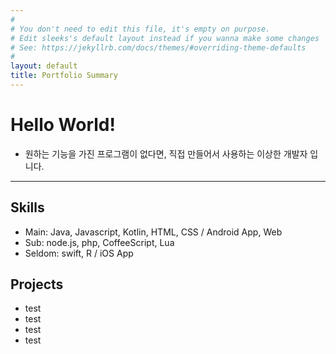 ```yaml
---
#
# You don't need to edit this file, it's empty on purpose.
# Edit sleeks's default layout instead if you wanna make some changes
# See: https://jekyllrb.com/docs/themes/#overriding-theme-defaults
#
layout: default
title: Portfolio Summary
---
```


# Hello World!
* 원하는 기능을 가진 프로그램이 없다면, 직접 만들어서 사용하는 이상한 개발자 입니다.

***

<!--SPLIT_POINT-->

## Skills
* Main: Java, Javascript, Kotlin, HTML, CSS / Android App, Web
* Sub: node.js, php, CoffeeScript, Lua
* Seldom: swift, R / iOS App

<!--SPLIT_POINT-->

## Projects
* test
* test
* test
* test